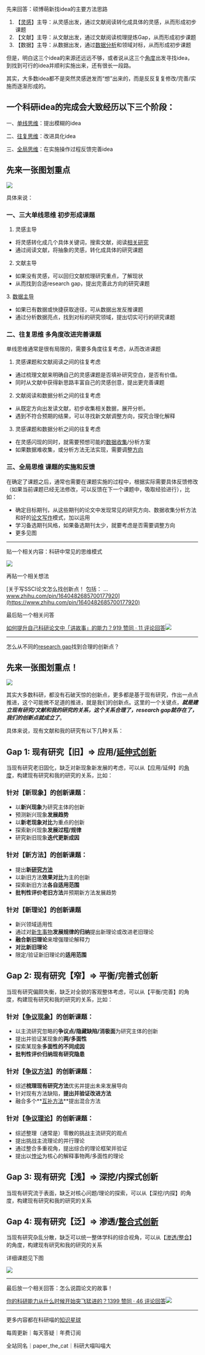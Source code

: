 先来回答：硕博萌新找idea的主要方法思路

1. 【[灵感](https://www.zhihu.com/search?q=%E7%81%B5%E6%84%9F&search_source=Entity&hybrid_search_source=Entity&hybrid_search_extra=%7B%22sourceType%22%3A%22answer%22%2C%22sourceId%22%3A3049521698%7D)】主导：从灵感出发，通过文献阅读转化成具体的灵感，从而形成初步课题
2. 【文献】主导：从文献出发，通过文献阅读梳理提炼Gap，从而形成初步课题
3. 【数据】主导：从数据出发，通过[数据分析](https://www.zhihu.com/search?q=%E6%95%B0%E6%8D%AE%E5%88%86%E6%9E%90&search_source=Entity&hybrid_search_source=Entity&hybrid_search_extra=%7B%22sourceType%22%3A%22answer%22%2C%22sourceId%22%3A3049521698%7D)和领域对标，从而形成初步课题

但是，明白这三个idea的来源还远远不够，或者说从这三个[角度](https://www.zhihu.com/search?q=%E8%A7%92%E5%BA%A6&search_source=Entity&hybrid_search_source=Entity&hybrid_search_extra=%7B%22sourceType%22%3A%22answer%22%2C%22sourceId%22%3A3049521698%7D)出发寻找idea，到找到可行的idea并顺利实施出来，还有很长一段路。

其实，大多数idea都不是突然灵感迸发而“想”出来的，而是反反复复修改/完善/实施而逐渐形成的。

## 一个科研idea的完成会大致经历以下三个阶段：

一、[单线思维](https://www.zhihu.com/search?q=%E5%8D%95%E7%BA%BF%E6%80%9D%E7%BB%B4&search_source=Entity&hybrid_search_source=Entity&hybrid_search_extra=%7B%22sourceType%22%3A%22answer%22%2C%22sourceId%22%3A3049521698%7D)：提出模糊的idea

二、[往复思维](https://www.zhihu.com/search?q=%E5%BE%80%E5%A4%8D%E6%80%9D%E7%BB%B4&search_source=Entity&hybrid_search_source=Entity&hybrid_search_extra=%7B%22sourceType%22%3A%22answer%22%2C%22sourceId%22%3A3049521698%7D)：改进具化idea

三、[全局思维](https://www.zhihu.com/search?q=%E5%85%A8%E5%B1%80%E6%80%9D%E7%BB%B4&search_source=Entity&hybrid_search_source=Entity&hybrid_search_extra=%7B%22sourceType%22%3A%22answer%22%2C%22sourceId%22%3A3049521698%7D)：在实施操作过程反馈完善idea

## 先来一张图划重点

![](https://pic1.zhimg.com/80/v2-5234fc9a552500e1625b99af20504392_1440w.webp?source=1940ef5c)

具体来说：

### 一、三大单线思维 初步形成课题

1. 灵感主导

- 将灵感转化成几个具体关键词，搜索文献，阅读[相关研究](https://www.zhihu.com/search?q=%E7%9B%B8%E5%85%B3%E7%A0%94%E7%A9%B6&search_source=Entity&hybrid_search_source=Entity&hybrid_search_extra=%7B%22sourceType%22%3A%22answer%22%2C%22sourceId%22%3A3049521698%7D)
- 通过阅读文献，将抽象的灵感，转化成具体的研究课题

2. 文献主导

- 如果没有灵感，可以回归文献梳理研究重点，了解现状
- 从而找到合适research gap，提出完善此方向的研究课题

3. [数据主导](https://www.zhihu.com/search?q=%E6%95%B0%E6%8D%AE%E4%B8%BB%E5%AF%BC&search_source=Entity&hybrid_search_source=Entity&hybrid_search_extra=%7B%22sourceType%22%3A%22answer%22%2C%22sourceId%22%3A3049521698%7D)

- 如果已有数据或快捷获取途径，可从数据出发反推课题
- 通过分析数据亮点，找到对标的研究领域，提出切实可行的研究课题

### 二、往复思维 多角度改进完善课题

单线思维通常是很有局限的，需要多角度往复考虑，从而改进课题

1. 灵感课题和文献阅读之间的往复考虑

- 通过梳理文献来明确自己的灵感课题是否填补研究空白，是否有价值。
- 同时从文献中获得新思路丰富自己的灵感创意，提出更完善课题

2. 文献阅读和数据分析之间的往复考虑

- 从既定方向出发读文献，初步收集相关数据，展开分析。
- 遇到不符合预期的结果，可以寻找新文献调整方向，探究合理化解释

3. 灵感课题和数据分析之间的往复考虑

- 在灵感闪现的同时，就需要预想可能的[数据收集](https://www.zhihu.com/search?q=%E6%95%B0%E6%8D%AE%E6%94%B6%E9%9B%86&search_source=Entity&hybrid_search_source=Entity&hybrid_search_extra=%7B%22sourceType%22%3A%22answer%22%2C%22sourceId%22%3A3049521698%7D)/分析方案
- 如果数据难收集，或分析方法无法实现，需要调整[方向](https://www.zhihu.com/search?q=%E6%96%B9%E5%90%91&search_source=Entity&hybrid_search_source=Entity&hybrid_search_extra=%7B%22sourceType%22%3A%22answer%22%2C%22sourceId%22%3A3049521698%7D)

### 三、全局思维 课题的实施和反馈

在确定了课题之后，通常也需要在课题实施的过程中，根据实际需要具体反馈修改（如果当前课题已经无法修改，可以反馈在下一个课题中，吸取经验进行），比如：

- 确定目标期刊，从这些期刊的论文中发现常见的研究方向、数据收集分析方法和好的[论文写作](https://www.zhihu.com/search?q=%E8%AE%BA%E6%96%87%E5%86%99%E4%BD%9C&search_source=Entity&hybrid_search_source=Entity&hybrid_search_extra=%7B%22sourceType%22%3A%22answer%22%2C%22sourceId%22%3A3049521698%7D)模式，加以运用
- 学习备选期刊风格，如果备选期刊太少，就要考虑是否需要调整方向
- 更多见图

---

贴一个相关内容：科研中常见的思维模式

![](https://pic1.zhimg.com/80/v2-2ab15f1ee1407cca8c82ad2b956d15a9_1440w.webp?source=1940ef5c)

再贴一个相关想法

[关于写SSCI论文怎么找创新点！ 包括： …​www.zhihu.com/pin/1640482685700177920](https://www.zhihu.com/pin/1640482685700177920)

最后贴一个相关问答

[如何提升自己科研论文中「讲故事」的能力？919 赞同 · 11 评论回答![](https://pic1.zhimg.com/v2-32de6da89dda9570e371d21fa578089c_120x160.jpg)](https://www.zhihu.com/question/28900131/answer/2754023666)

  

---

怎么从不同的[research gap](https://www.zhihu.com/search?q=research%20gap&search_source=Entity&hybrid_search_source=Entity&hybrid_search_extra=%7B%22sourceType%22%3A%22answer%22%2C%22sourceId%22%3A3151476663%7D)找到合理的创新点？

## 先来一张图划重点！

![](https://picx.zhimg.com/80/v2-c3af27d8bb39df80d9f8cc84f1924753_1440w.webp?source=1940ef5c)

其实大多数科研，都没有石破天惊的创新点，更多都是基于现有研究，作出一点点推进，这个可能微不足道的推进，就是我们的创新点。这里的一个关键点，**_就是建立现有研究/文献和我的研究的关系，这个关系合理了，research gap就存在了，我们的创新点就成立了_**。

具体来说，现有文献和我的研究有以下几种关系：

## **Gap 1: 现有研究【旧】=> 应用/[延伸式创新](https://www.zhihu.com/search?q=%E5%BB%B6%E4%BC%B8%E5%BC%8F%E5%88%9B%E6%96%B0&search_source=Entity&hybrid_search_source=Entity&hybrid_search_extra=%7B%22sourceType%22%3A%22answer%22%2C%22sourceId%22%3A3151476663%7D)**

当现有研究老旧固化，缺乏对新现象新发展的考虑，可以从【应用/延伸】的[角度](https://www.zhihu.com/search?q=%E8%A7%92%E5%BA%A6&search_source=Entity&hybrid_search_source=Entity&hybrid_search_extra=%7B%22sourceType%22%3A%22answer%22%2C%22sourceId%22%3A3151476663%7D)，构建现有研究和我的研究的关系，比如：

### 针对【新现象】的创新课题：

- 以**新兴现象**为研究主体的创新
- 预测新兴现象**发展趋势**
- 以**新老现象对比**为重点的创新
- 探索新兴现象**发展过程/规律**
- 研究新旧现象**迭代更新成因**

### 针对【新方法】的创新课题：

- 提出**新[研究方法](https://www.zhihu.com/search?q=%E7%A0%94%E7%A9%B6%E6%96%B9%E6%B3%95&search_source=Entity&hybrid_search_source=Entity&hybrid_search_extra=%7B%22sourceType%22%3A%22answer%22%2C%22sourceId%22%3A3151476663%7D)**
- 以新旧方法**效果对比**为主的创新
- 探索新旧方法**各自适用范围**
- **批判性评价老旧方法**并预期新方法发展趋势

### 针对【新理论】的创新课题

- 新兴领域适用性
- 通过对[新生事物](https://www.zhihu.com/search?q=%E6%96%B0%E7%94%9F%E4%BA%8B%E7%89%A9&search_source=Entity&hybrid_search_source=Entity&hybrid_search_extra=%7B%22sourceType%22%3A%22answer%22%2C%22sourceId%22%3A3151476663%7D)**发展规律的归纳**提出新理论或改进老旧理论
- **融合新旧理论**来增强理论解释力
- **对比新旧理论**
- 限定/验证新旧理论的**适用范围**

## **Gap 2: 现有研究【窄】=> 平衡/完善式创新**

当现有研究偏颇失衡，缺乏对全貌的客观整体考虑，可以从【平衡/完善】的角度，构建现有研究和我的研究的关系，比如：

### 针对【[争议现象](https://www.zhihu.com/search?q=%E4%BA%89%E8%AE%AE%E7%8E%B0%E8%B1%A1&search_source=Entity&hybrid_search_source=Entity&hybrid_search_extra=%7B%22sourceType%22%3A%22answer%22%2C%22sourceId%22%3A3151476663%7D)】的创新课题：

- 以主流研究忽略的**争议点/隐藏缺陷/消极面**为研究主体的创新
- 提出并验证某现象的**两/多面性**
- 探索某现象**多面性的不同成因**
- **批判性评价归纳现有研究隐患**

### 针对【[争议方法](https://www.zhihu.com/search?q=%E4%BA%89%E8%AE%AE%E6%96%B9%E6%B3%95&search_source=Entity&hybrid_search_source=Entity&hybrid_search_extra=%7B%22sourceType%22%3A%22answer%22%2C%22sourceId%22%3A3151476663%7D)】的创新课题：

- 综述**梳理现有研究方法**优劣并提出未来发展导向
- 针对现有方法缺陷，**提出并验证改进方法**
- 融合多个**[互补方法](https://www.zhihu.com/search?q=%E4%BA%92%E8%A1%A5%E6%96%B9%E6%B3%95&search_source=Entity&hybrid_search_source=Entity&hybrid_search_extra=%7B%22sourceType%22%3A%22answer%22%2C%22sourceId%22%3A3151476663%7D)**提出混合方法

### 针对【[争议理论](https://www.zhihu.com/search?q=%E4%BA%89%E8%AE%AE%E7%90%86%E8%AE%BA&search_source=Entity&hybrid_search_source=Entity&hybrid_search_extra=%7B%22sourceType%22%3A%22answer%22%2C%22sourceId%22%3A3151476663%7D)】的创新课题：

- 综述整理（通常是）零散的挑战主流研究的观点
- 提出挑战主流理论的并行理论
- 通过整合多重视角，提出综合的理论框架并验证
- 提出以[悖论](https://www.zhihu.com/search?q=%E6%82%96%E8%AE%BA&search_source=Entity&hybrid_search_source=Entity&hybrid_search_extra=%7B%22sourceType%22%3A%22answer%22%2C%22sourceId%22%3A3151476663%7D)为核心的解释事物两/多面性的理论

## **Gap 3: 现有研究【浅】=> 深挖/内探式创新**

当现有研究流于表面，缺乏对核心问题/理论的探索，可以从【深挖/内探】的角度，构建现有研究和我的研究的关系

## **Gap 4: 现有研究【泛】=> 渗透/[整合式创新](https://www.zhihu.com/search?q=%E6%95%B4%E5%90%88%E5%BC%8F%E5%88%9B%E6%96%B0&search_source=Entity&hybrid_search_source=Entity&hybrid_search_extra=%7B%22sourceType%22%3A%22answer%22%2C%22sourceId%22%3A3151476663%7D)**

当现有研究杂乱分散，缺乏可以统一整体学科的综合视角，可以从【[渗透/整合](https://www.zhihu.com/search?q=%E6%B8%97%E9%80%8F%2F%E6%95%B4%E5%90%88&search_source=Entity&hybrid_search_source=Entity&hybrid_search_extra=%7B%22sourceType%22%3A%22answer%22%2C%22sourceId%22%3A3151476663%7D)】的角度，构建现有研究和我的研究的关系

详细课题见下图

![](https://picx.zhimg.com/80/v2-838a07ada44383384cf4a2c5b4f082f5_1440w.webp?source=1940ef5c)

---

最后放一个相关回答：怎么说圆论文的故事！

[你的科研能力从什么时候开始突飞猛进的？1399 赞同 · 46 评论回答![](https://pic1.zhimg.com/v2-27d145123327e46241edc8136fdbbc60_120x160.jpg)](https://www.zhihu.com/question/524855881/answer/3132052781)

---

更多内容都在科研喵的[知识星球](https://www.zhihu.com/search?q=%E7%9F%A5%E8%AF%86%E6%98%9F%E7%90%83&search_source=Entity&hybrid_search_source=Entity&hybrid_search_extra=%7B%22sourceType%22%3A%22answer%22%2C%22sourceId%22%3A3151476663%7D)

每周更新｜每天答疑｜年费订阅

全站同名｜paper_the_cat｜科研大喵叫喵大